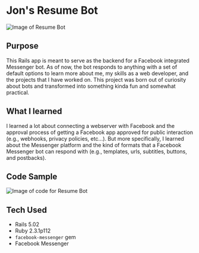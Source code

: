 # Jon's Resume Bot
![Image of Resume Bot](http://gdurl.com/l0yP)

## Purpose
This Rails app is meant to serve as the backend for a Facebook integrated Messenger bot. As of now, the bot responds to anything with a set of default options to learn more about me, my skills as a web developer, and the projects that I have worked on. This project was born out of curiosity about bots and transformed into something kinda fun and somewhat practical.

## What I learned
I learned a lot about connecting a webserver with Facebook and the approval process of getting a Facebook app approved for public interaction (e.g., webhooks, privacy policies, etc...). But more specifically, I learned about the Messenger platform and the kind of formats that a Facebook Messenger bot can respond with (e.g., templates, urls, subtitles, buttons, and postbacks).

## Code Sample
![Image of code for Resume Bot](http://gdurl.com/PmLF)

## Tech Used
* Rails 5.02
* Ruby 2.3.1p112
* `facebook-messenger` gem
* Facebook Messenger

